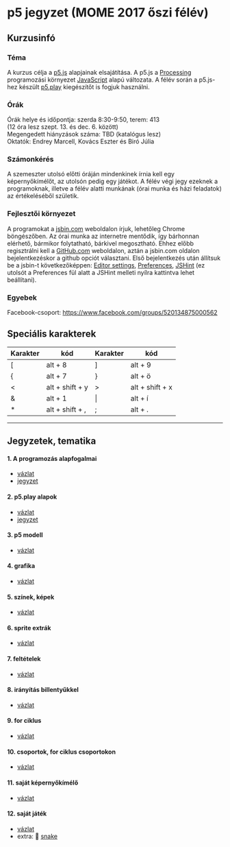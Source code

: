 # p5 jegyzet (MOME 2017 őszi félév)

## Kurzusinfó

### Téma
A kurzus célja a [p5.js](p5js.org) alapjainak elsajátítása. A p5.js a [Processing](processing.org) programozási környezet [JavaScript](https://en.wikipedia.org/wiki/JavaScript) alapú változata. A félév során a p5.js-hez készült [p5.play](http://p5play.molleindustria.org/) kiegészítőt is fogjuk használni.  

### Órák
Órák helye és időpontja: szerda 8:30-9:50, terem: 413  
(12 óra lesz szept. 13. és dec. 6. között)  
Megengedett hiányzások száma: TBD (katalógus lesz)  
Oktatók: Endrey Marcell, Kovács Eszter és Biró Júlia  

### Számonkérés
A szemeszter utolsó előtti óráján mindenkinek írnia kell egy képernyőkímélőt, az utolsón pedig egy játékot. A félév végi jegy ezeknek a programoknak, illetve a félév alatti munkának (órai munka és házi feladatok) az értékeléséből születik. 

### Fejlesztői környezet
A programokat a [jsbin.com](http://jsbin.com/) weboldalon írjuk, lehetőleg Chrome böngészőben. Az órai munka az internetre mentődik, így bárhonnan elérhető, bármikor folytatható, bárkivel megosztható. Ehhez előbb regisztrálni kell a [GitHub.com](http://github.com) weboldalon, aztán a jsbin.com oldalon bejelentkezéskor a github opciót választani. Első bejelentkezés után állítsuk be a jsbin-t következőképpen: [Editor settings](etc/jsbin-editor-settings.png), [Preferences](etc/jsbin-preferences.png), [JSHint](etc/jshint.json) (ez utolsót a Preferences fül alatt a JSHint melleti nyílra kattintva lehet beállítani).  

### Egyebek
Facebook-csoport: https://www.facebook.com/groups/520134875000562  

## Speciális karakterek

| Karakter | kód             | Karakter | kód             |
|----------|-----------------|----------|-----------------|
| [        | alt + 8         | ]        | alt + 9         |
| {        | alt + 7         | }        | alt + ö         |
| <        | alt + shift + y | >        | alt + shift + x |
| &        | alt + 1         | \|       | alt + í         |
| *        | alt + shift + , | ;        | alt + .         |

---

## Jegyzetek, tematika

#### 1. A programozás alapfogalmai
- [vázlat](https://github.com/endreymarcell/p5-2017-fall/blob/master/01-basics/bullet-points.md)  
- [jegyzet](https://github.com/endreymarcell/p5-2017-fall/blob/master/01-basics/notes.md)

#### 2. p5.play alapok
- [vázlat](https://github.com/endreymarcell/p5-2017-fall/blob/master/02-p5.play/bullet-points.md)  
- [jegyzet](https://github.com/endreymarcell/p5-2017-fall/blob/master/02-p5.play/notes.md)

#### 3. p5 modell
- [vázlat](https://github.com/endreymarcell/p5-2017-fall/blob/master/03-p5-model/bullet-points.md)

#### 4. grafika
- [vázlat](https://github.com/endreymarcell/p5-2017-fall/blob/master/04-drawing/bullet-points.md)

#### 5. színek, képek
- [vázlat](https://github.com/endreymarcell/p5-2017-fall/blob/master/05-colors-images/bullet-points.md)

#### 6. sprite extrák
- [vázlat](https://github.com/endreymarcell/p5-2017-fall/blob/master/06-sprite-actions/bullet-points.md)

#### 7. feltételek
- [vázlat](https://github.com/endreymarcell/p5-2017-fall/blob/master/07-conditions/bullet-points.md)

#### 8. irányítás billentyűkkel
- [vázlat](https://github.com/endreymarcell/p5-2017-fall/blob/master/08-keyboard-TBD/bullet-points.md)

#### 9. for ciklus
- [vázlat](https://github.com/endreymarcell/p5-2017-fall/blob/master/09-for-loop/bullet-points.md)

#### 10. csoportok, for ciklus csoportokon
- [vázlat](https://github.com/endreymarcell/p5-2017-fall/blob/master/10-groups/bullet-points.md)

#### 11. saját képernyőkímélő
- [vázlat](https://github.com/endreymarcell/p5-2017-fall/blob/master/11-screen-saver/task.md)

#### 12. saját játék
- [vázlat](https://github.com/endreymarcell/p5-2017-fall/blob/master/12-game/task.md)  
- extra: 🐍 [snake](https://github.com/endreymarcell/p5-2017-fall/blob/master/12-game/snake.md)
